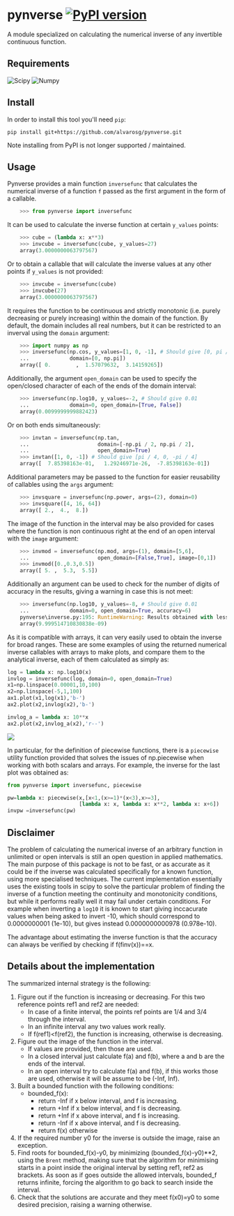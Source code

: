 # pynverse [![PyPI version](https://badge.fury.io/py/pynverse.svg)](https://badge.fury.io/py/pynverse)

A module specialized on calculating the numerical inverse of any invertible continuous function.


## Requirements

  ![Scipy](https://img.shields.io/badge/scipy-%3E=0.11-blue.svg)
  ![Numpy](https://img.shields.io/badge/numpy-%3E=1.6-blue.svg)

## Install

In order to install this tool you'll need `pip`:

    pip install git+https://github.com/alvarosg/pynverse.git
    
Note installing from PyPI is not longer supported / maintained.
    
## Usage

Pynverse provides a main function `inversefunc` that calculates the numerical inverse of a function `f` passed as the first argument in the form of a callable. 
```python
    >>> from pynverse import inversefunc
```

It can be used to calculate the inverse function at certain `y_values` points:
```python
    >>> cube = (lambda x: x**3)
    >>> invcube = inversefunc(cube, y_values=27)
    array(3.0000000063797567)
```

Or to obtain a callable that will calculate the inverse values at any other points if `y_values` is not provided:
```python
    >>> invcube = inversefunc(cube)
    >>> invcube(27)
    array(3.0000000063797567)
```

It requires the function to be continuous and strictly monotonic (i.e. purely decreasing or purely increasing) within the domain of the function. By default, the domain includes all real numbers, but it can be restricted to an inverval using the `domain` argument:
```python
    >>> import numpy as np
    >>> inversefunc(np.cos, y_values=[1, 0, -1], # Should give [0, pi / 2, pi]
    ...             domain=[0, np.pi])
    array([ 0.        ,  1.57079632,  3.14159265])
```

Additionally, the argument `open_domain` can be used to specify the open/closed character of each of the ends of the domain interval:
```python
    >>> inversefunc(np.log10, y_values=-2, # Should give 0.01
    ...             domain=0, open_domain=[True, False])
    array(0.0099999999882423)
```

Or on both ends simultaneously:
```python
    >>> invtan = inversefunc(np.tan,
    ...                      domain=[-np.pi / 2, np.pi / 2],
    ...                      open_domain=True)
    >>> invtan([1, 0, -1]) # Should give [pi / 4, 0, -pi / 4]
    array([  7.85398163e-01,   1.29246971e-26,  -7.85398163e-01])
```

Additional parameters may be passed to the function for easier reusability of callables using the `args` argument:

```python
    >>> invsquare = inversefunc(np.power, args=(2), domain=0)
    >>> invsquare([4, 16, 64])
    array([ 2.,  4.,  8.])
```

The image of the function in the interval may be also provided for cases where the function is non continuous right at the end of an open interval with the `image` argument:

```python
    >>> invmod = inversefunc(np.mod, args=(1), domain=[5,6], 
    ...                      open_domain=[False,True], image=[0,1])
    >>> invmod([0.,0.3,0.5])
    array([ 5. ,  5.3,  5.5])
```

Additionally an argument can be used to check for the number of digits of accuracy in the results, giving a warning in case this is not meet:
```python
    >>> inversefunc(np.log10, y_values=-8, # Should give 0.01
    ...             domain=0, open_domain=True, accuracy=6)
    pynverse\inverse.py:195: RuntimeWarning: Results obtained with less than 6 decimal digits of accuracy
    array(9.999514710830838e-09)
```

As it is compatible with arrays, it can very easily used to obtain the inverse for broad ranges. These are some examples of using the returned numerical inverse callables with arrays to make plots, and compare them to the analytical inverse, each of them calculated as simply as:
```python
log = lambda x: np.log10(x)
invlog = inversefunc(log, domain=0, open_domain=True)
x1=np.linspace(0.00001,10,100)
x2=np.linspace(-5,1,100)
ax1.plot(x1,log(x1),'b-')
ax2.plot(x2,invlog(x2),'b-')

invlog_a = lambda x: 10**x
ax2.plot(x2,invlog_a(x2),'r--')
```

![](https://cloud.githubusercontent.com/assets/12649253/19738042/cf22460a-9bad-11e6-9c17-6fdd6cda0991.png)

In particular, for the definition of piecewise functions, there is a `piecewise` utility function provided that solves the issues of np.piecewise when working with both scalars and arrays. For example, the inverse for the last plot was obtained as:

```python
from pynverse import inversefunc, piecewise

pw=lambda x: piecewise(x,[x<1,(x>=1)*(x<3),x>=3],
                       [lambda x: x, lambda x: x**2, lambda x: x+6])
invpw =inversefunc(pw) 
```

## Disclaimer

The problem of calculating the numerical inverse of an arbitrary function in unlimited or open intervals is still an open question in applied mathematics. The main purpose of this package is not to be fast, or as accurate as it could be if the inverse was calculated specifically for a known function, using more specialised techniques. The current implementation essentially uses the existing tools in scipy to solve the particular problem of finding the inverse of a function meeting the continuity and monotonicity conditions, but while it performs really well it may fail under certain conditions. For example when inverting a `log10` it is known to start giving inccacurate values when being asked to invert -10, which should correspond to 0.0000000001 (1e-10), but gives instead 0.0000000000978 (0.978e-10). 

The advantage about estimating the inverse function is that the accuracy can always be verified by checking if f(finv(x))==x.

## Details about the implementation

The summarized internal strategy is the following:

1. Figure out if the function is increasing or decreasing. For this two reference points ref1 and ref2 are needed:
    * In case of a finite interval, the points ref points are 1/4 and 3/4 through the interval.
    * In an infinite interval any two values work really.
    * If f(ref1)<f(ref2), the function is increasing, otherwise is decreasing.
2. Figure out the image of the function in the interval. 
    * If values are provided, then those are used.
    * In a closed interval just calculate f(a) and f(b), where a and b are the ends of the interval.
    * In an open interval try to calculate f(a) and f(b), if this works those are used, otherwise it will be assume to be (-Inf, Inf).
3. Built a bounded function with the following conditions:
    * bounded_f(x):
        * return -Inf if x below interval, and f is increasing.
        * return +Inf if x below interval, and f is decreasing.
        * return +Inf if x above interval, and f is increasing.
        * return -Inf if x above interval, and f is decreasing.
        * return f(x) otherwise
4. If the required number y0 for the inverse is outside the image, raise an exception.
5. Find roots for bounded_f(x)-y0, by minimizing (bounded_f(x)-y0)**2, using the `Brent` method, making sure that the algorithm for minimising starts in a point inside the original interval by setting ref1, ref2 as brackets. As soon as if goes outside the allowed intervals, bounded_f returns infinite, forcing the algorithm to go back to search inside the interval.
6. Check that the solutions are accurate and they meet f(x0)=y0 to some desired precision, raising a warning otherwise. 
